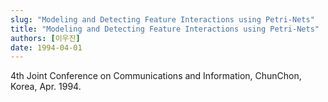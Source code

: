 ```yaml
---
slug: "Modeling and Detecting Feature Interactions using Petri-Nets"
title: "Modeling and Detecting Feature Interactions using Petri-Nets"
authors: [이우진]
date: 1994-04-01
---
```


4th Joint Conference on Communications and Information, ChunChon, Korea, Apr. 1994.
